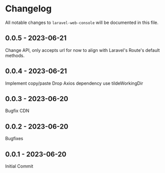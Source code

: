 # Changelog

All notable changes to `laravel-web-console` will be documented in this file.

## 0.0.5 - 2023-06-21

Change API, only accepts url for now to align with Laravel's Route's default methods.

## 0.0.4 - 2023-06-21

Implement copy/paste
Drop Axios dependency
use tildeWorkingDir

## 0.0.3 - 2023-06-20

Bugfix CDN

## 0.0.2 - 2023-06-20

Bugfixes

## 0.0.1 - 2023-06-20

Initial Commit
